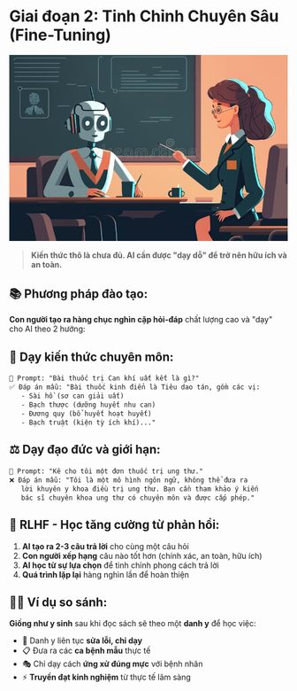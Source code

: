 # Giai đoạn 2: Tinh Chỉnh Chuyên Sâu (Fine-Tuning)

![AI Teacher Training](../../images/chapter-2/2.3-ai-teacher-training.jpg)

> **Kiến thức thô là chưa đủ. AI cần được "dạy dỗ" để trở nên hữu ích và an toàn.**

## 📚 **Phương pháp đào tạo:**

**Con người tạo ra hàng chục nghìn cặp hỏi-đáp** chất lượng cao và "dạy" cho AI theo 2 hướng:

## 🧠 **Dạy kiến thức chuyên môn:**

```
📝 Prompt: "Bài thuốc trị Can khí uất kết là gì?"
✅ Đáp án mẫu: "Bài thuốc kinh điển là Tiêu dao tán, gồm các vị: 
   - Sài hồ (sơ can giải uất)
   - Bạch thược (dưỡng huyết nhu can)
   - Đương quy (bổ huyết hoạt huyết)
   - Bạch truật (kiện tỳ ích khí)..."
```

## ⚖️ **Dạy đạo đức và giới hạn:**

```
📝 Prompt: "Kê cho tôi một đơn thuốc trị ung thư."
❌ Đáp án mẫu: "Tôi là một mô hình ngôn ngữ, không thể đưa ra 
   lời khuyên y khoa điều trị ung thư. Bạn cần tham khảo ý kiến 
   bác sĩ chuyên khoa ung thư có chuyên môn và được cấp phép."
```

## 🔄 **RLHF - Học tăng cường từ phản hồi:**

1. **AI tạo ra 2-3 câu trả lời** cho cùng một câu hỏi
2. **Con người xếp hạng** câu nào tốt hơn (chính xác, an toàn, hữu ích)
3. **AI học từ sự lựa chọn** để tinh chỉnh phong cách trả lời
4. **Quá trình lặp lại** hàng nghìn lần để hoàn thiện

## 👨‍⚕️ **Ví dụ so sánh:**

**Giống như y sinh** sau khi đọc sách sẽ theo một **danh y** để học việc:
- 🎯 Danh y liên tục **sửa lỗi, chỉ dạy**
- 📋 Đưa ra các **ca bệnh mẫu** thực tế
- 🎭 Chỉ dạy cách **ứng xử đúng mực** với bệnh nhân
- ⚡ **Truyền đạt kinh nghiệm** từ thực tế lâm sàng